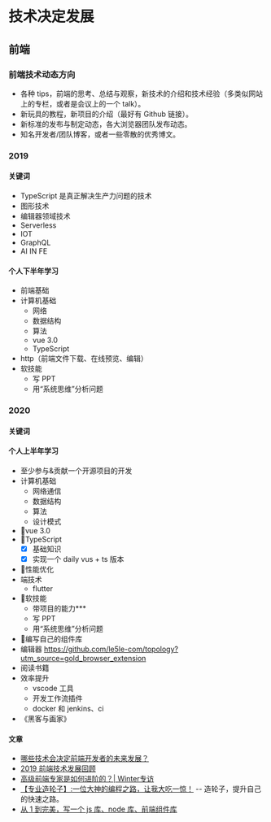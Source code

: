 # 技术决定发展

## 前端

### 前端技术动态方向

- 各种 tips，前端的思考、总结与观察，新技术的介绍和技术经验（多类似网站上的专栏，或者是会议上的一个 talk）。
- 新玩具的教程，新项目的介绍（最好有 Github 链接）。
- 新标准的发布与制定动态，各大浏览器团队发布动态。
- 知名开发者/团队博客，或者一些零散的优秀博文。

### 2019

#### 关键词

- TypeScript 是真正解决生产力问题的技术
- 图形技术
- 编辑器领域技术
- Serverless
- IOT
- GraphQL
- AI IN FE

#### 个人下半年学习

- 前端基础
- 计算机基础
  - 网络
  - 数据结构
  - 算法
  - vue 3.0
  - TypeScript
- http（前端文件下载、在线预览、编辑）
- 软技能
  - 写 PPT
  - 用“系统思维”分析问题


### 2020

#### 关键词

#### 个人上半年学习

- 至少参与&贡献一个开源项目的开发
- 计算机基础
  - 网络通信
  - 数据结构
  - 算法
  - 设计模式
- 🌟vue 3.0
- 🌟TypeScript
  - [x] 基础知识
  - [x] 实现一个 daily vus + ts 版本
- 🌟性能优化
- 端技术
  - flutter
- 🌟软技能
  - 带项目的能力***
  - 写 PPT
  - 用“系统思维”分析问题
- 🌟编写自己的组件库
- 编辑器 https://github.com/le5le-com/topology?utm_source=gold_browser_extension
- 阅读书籍
- 效率提升
  - vscode 工具
  - 开发工作流插件
  - docker 和 jenkins、ci
- 《黑客与画家》

#### 文章

- [哪些技术会决定前端开发者的未来发展？
  ](https://juejin.im/post/5d1589c8e51d45776031b02e?utm_source=gold_browser_extension)
- [2019 前端技术发展回顾](https://zhuanlan.zhihu.com/p/101517039?utm_source=wechat_session&utm_medium=social&utm_oi=27827097305088)
- [高级前端专家是如何进阶的？| Winter专访](https://zhuanlan.zhihu.com/p/23190285)
- [【专业造轮子】:一位大神的编程之路，让我大吃一惊！](https://blog.csdn.net/qq_23100787/article/details/51318671) -- 造轮子，提升自己的快速之路。
- [从 1 到完美，写一个 js 库、node 库、前端组件库](https://segmentfault.com/a/1190000017064659)
